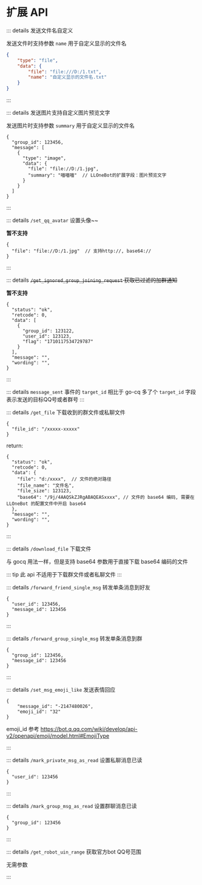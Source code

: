# 扩展 API

::: details 发送文件名自定义

发送文件时支持参数 `name` 用于自定义显示的文件名

```json
{
    "type": "file",
    "data": {
        "file": "file:///D:/1.txt",
        "name": "自定义显示的文件名.txt"
    }
}
```
:::

::: details 发送图片支持自定义图片预览文字

发送图片时支持参数 `summary` 用于自定义显示的文件名

```json5
{
  "group_id": 123456,
  "message": [
    {
      "type": "image",
      "data": {
        "file": "file://D:/1.jpg",
        "summary": "喵喵喵"  // LLOneBot的扩展字段：图片预览文字
      }
    }
  ]
}
```
:::

::: details `/set_qq_avatar` 设置头像~~

**暂不支持**

```json5
{
  "file": "file://D:/1.jpg"  // 支持http://, base64://
}
```
:::

::: details ~~`/get_ignored_group_joining_request` 获取已过滤的加群通知~~

**暂不支持**

```json5
{
  "status": "ok",
  "retcode": 0,
  "data": [
    {
      "group_id": 123122,
      "user_id": 123123,
      "flag": "1710117534729787"
    }
  ],
  "message": "",
  "wording": "",
}
```
:::

::: details `message_sent` 事件的 `target_id`
相比于 go-cq 多了个 `target_id` 字段表示发送的目标QQ号或者群号
:::

::: details `/get_file` 下载收到的群文件或私聊文件

```json5
{
  "file_id": "/xxxxx-xxxxx"
}
```

return:

```json5
{
  "status": "ok",
  "retcode": 0,
  "data": {
    "file": "d:/xxxx",  // 文件的绝对路径
    "file_name": "文件名",
    "file_size": 123123,
    "base64": "/9j/4AAQSkZJRgABAQEASxxxx", // 文件的 base64 编码, 需要在 LLOneBot 的配置文件中开启 base64
  },
  "message": "",
  "wording": "",
}
```
:::

::: details `/download_file` 下载文件

与 gocq 用法一样，但是支持 base64 参数用于直接下载 base64 编码的文件

::: tip 此 api 不适用于下载群文件或者私聊文件
:::

::: details `/forward_friend_single_msg` 转发单条消息到好友

```json5
{
  "user_id": 123456,
  "message_id": 123456
}
```
:::


::: details `/forward_group_single_msg` 转发单条消息到群

```json5
{
  "group_id": 123456,
  "message_id": 123456
}
```
:::

::: details `/set_msg_emoji_like` 发送表情回应
```json5
{
    "message_id": "-2147480026",
    "emoji_id": "32"
}
```
emoji_id 参考 <https://bot.q.qq.com/wiki/develop/api-v2/openapi/emoji/model.html#EmojiType>

:::

::: details `/mark_private_msg_as_read` 设置私聊消息已读

```json5
{
  "user_id": 123456
}

```
:::

::: details `/mark_group_msg_as_read` 设置群聊消息已读

```json5
{
  "group_id": 123456
}
```
:::

::: details `/get_robot_uin_range` 获取官方bot QQ号范围 

无需参数

:::